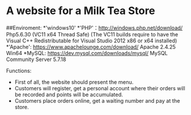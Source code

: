 # A website for a Milk Tea Store




##Enviroment:
*'windows10'
*'PHP'：http://windows.php.net/download/  Php5.6.30 (VC11 x64 Thread Safe) (The VC11 builds require to have the Visual C++ Redistributable for Visual Studio 2012 x86 or x64 installed)
*'Apache':  https://www.apachelounge.com/download/  Apache 2.4.25 Win64
*MySQL:  https://dev.mysql.com/downloads/mysql/  MySQL Community Server 5.7.18



Functions:
- First of all, the website should present the menu.
- Customers will register, get a personal account where their orders will be recorded and points will be accumulated. 
- Customers place orders online, get a waiting number and pay at the store.
